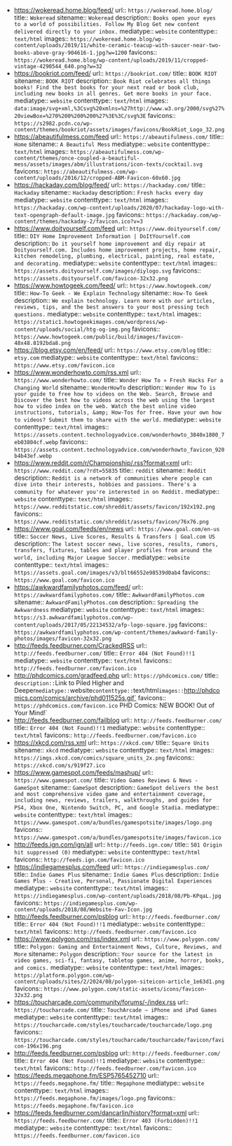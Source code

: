 - https://wokeread.home.blog/feed/
  url:: `https://wokeread.home.blog/`
  title:: `Wokeread`
  sitename:: `Wokeread`
  description:: `Books open your eyes to a world of possibilities. Follow My Blog Get new content delivered directly to your inbox.`
  mediatype:: `website`
  contenttype:: `text/html`
  images:: `https://wokeread.home.blog/wp-content/uploads/2019/11/white-ceramic-teacup-with-saucer-near-two-books-above-gray-904616-1.jpg?w=1200`
  favicons:: `https://wokeread.home.blog/wp-content/uploads/2019/11/cropped-vintage-4290544_640.png?w=32`
- https://bookriot.com/feed/
  url:: `https://bookriot.com/`
  title:: `BOOK RIOT`
  sitename:: `BOOK RIOT`
  description:: `Book Riot celebrates all things books! Find the best books for your next read or book club, including new books in all genres. Get more books in your face.`
  mediatype:: `website`
  contenttype:: `text/html`
  images:: `data:image/svg+xml,%3Csvg%20xmlns=%27http://www.w3.org/2000/svg%27%20viewBox=%270%200%200%200%27%3E%3C/svg%3E`
  favicons:: `https://s2982.pcdn.co/wp-content/themes/bookriot/assets/images/favicons/BookRiot_Logo_32.png`
- https://abeautifulmess.com/feed
  url:: `https://abeautifulmess.com/`
  title:: `Home`
  sitename:: `A Beautiful Mess`
  mediatype:: `website`
  contenttype:: `text/html`
  images:: `https://abeautifulmess.com/wp-content/themes/once-coupled-a-beautiful-mess/assets/images/abm/illustrations/icon-texts/cocktail.svg`
  favicons:: `https://abeautifulmess.com/wp-content/uploads/2016/12/cropped-ABM-Favicon-60x60.jpg`
- https://hackaday.com/blog/feed/
  url:: `https://hackaday.com/`
  title:: `Hackaday`
  sitename:: `Hackaday`
  description:: `Fresh hacks every day`
  mediatype:: `website`
  contenttype:: `text/html`
  images:: `https://hackaday.com/wp-content/uploads/2020/07/hackaday-logo-with-text-opengraph-default-image.jpg`
  favicons:: `https://hackaday.com/wp-content/themes/hackaday-2/favicon.ico?v=3`
- https://www.doityourself.com/feed
  url:: `https://www.doityourself.com/`
  title:: `DIY Home Improvement Information | DoItYourself.com`
  description:: `Do it yourself home improvement and diy repair at Doityourself.com. Includes home improvement projects, home repair, kitchen remodeling, plumbing, electrical, painting, real estate, and decorating.`
  mediatype:: `website`
  contenttype:: `text/html`
  images:: `https://assets.doityourself.com/images/diylogo.svg`
  favicons:: `https://assets.doityourself.com/favicon-32x32.png`
- https://www.howtogeek.com/feed/
  url:: `https://www.howtogeek.com/`
  title:: `How-To Geek - We Explain Technology`
  sitename:: `How-To Geek`
  description:: `We explain technology. Learn more with our articles, reviews, tips, and the best answers to your most pressing tech questions.`
  mediatype:: `website`
  contenttype:: `text/html`
  images:: `https://static1.howtogeekimages.com/wordpress/wp-content/uploads/social/htg-og-img.png`
  favicons:: `https://www.howtogeek.com/public/build/images/favicon-48x48.8192bda8.png`
- https://blog.etsy.com/en/feed/
  url:: `https://www.etsy.com/blog`
  title:: `etsy.com`
  mediatype:: `website`
  contenttype:: `text/html`
  favicons:: `https://www.etsy.com/favicon.ico`
- https://www.wonderhowto.com/rss.xml
  url:: `https://www.wonderhowto.com/`
  title:: `Wonder How To » Fresh Hacks For a Changing World`
  sitename:: `WonderHowTo`
  description:: `Wonder How To is your guide to free how to videos on the Web. Search, Browse and Discover the best how to videos across the web using the largest how to video index on the web. Watch the best online video instructions, tutorials, &amp; How-Tos for free. Have your own how to videos? Submit them to share with the world.`
  mediatype:: `website`
  contenttype:: `text/html`
  images:: `https://assets.content.technologyadvice.com/wonderhowto_3840x1800_7eb03804cf.webp`
  favicons:: `https://assets.content.technologyadvice.com/wonderhowto_favicon_920b4b43ef.webp`
- https://www.reddit.com/r/Championship/.rss?format=xml
  url:: `https://www.reddit.com/?rdt=55835`
  title:: `reddit`
  sitename:: `Reddit`
  description:: `Reddit is a network of communities where people can dive into their interests, hobbies and passions. There's a community for whatever you're interested in on Reddit.`
  mediatype:: `website`
  contenttype:: `text/html`
  images:: `https://www.redditstatic.com/shreddit/assets/favicon/192x192.png`
  favicons:: `https://www.redditstatic.com/shreddit/assets/favicon/76x76.png`
- https://www.goal.com/feeds/en/news
  url:: `https://www.goal.com/en-us`
  title:: `Soccer News, Live Scores, Results & Transfers | Goal.com US`
  description:: `The latest soccer news, live scores, results, rumors, transfers, fixtures, tables and player profiles from around the world, including Major League Soccer.`
  mediatype:: `website`
  contenttype:: `text/html`
  images:: `https://assets.goal.com/images/v3/blt66552e98539d0ab4`
  favicons:: `https://www.goal.com/favicon.ico`
- https://awkwardfamilyphotos.com/feed/
  url:: `https://awkwardfamilyphotos.com/`
  title:: `AwkwardFamilyPhotos.com`
  sitename:: `AwkwardFamilyPhotos.com`
  description:: `Spreading the Awkwardness`
  mediatype:: `website`
  contenttype:: `text/html`
  images:: `https://s3.awkwardfamilyphotos.com/wp-content/uploads/2017/05/22134532/afp-logo-square.jpg`
  favicons:: `https://awkwardfamilyphotos.com/wp-content/themes/awkward-family-photos/images/favicon-32x32.png`
- http://feeds.feedburner.com/CrackedRSS
  url:: `http://feeds.feedburner.com/`
  title:: `Error 404 (Not Found)!!1`
  mediatype:: `website`
  contenttype:: `text/html`
  favicons:: `http://feeds.feedburner.com/favicon.ico`
- http://phdcomics.com/gradfeed.php
  url:: `https://phdcomics.com/`
  title:: `
  description:: `Link to Piled Higher and Deeper`
  mediatype:: `website`
  contenttype:: `text/html`
  images:: `http://phdcomics.com/comics/archive/phd011525s.gif`
  favicons:: `https://phdcomics.com/favicon.ico`
  	PHD Comics: NEW BOOK! Out of Your Mind!`
- http://feeds.feedburner.com/failblog
  url:: `http://feeds.feedburner.com/`
  title:: `Error 404 (Not Found)!!1`
  mediatype:: `website`
  contenttype:: `text/html`
  favicons:: `http://feeds.feedburner.com/favicon.ico`
- https://xkcd.com/rss.xml
  url:: `https://xkcd.com/`
  title:: `Square Units`
  sitename:: `xkcd`
  mediatype:: `website`
  contenttype:: `text/html`
  images:: `https://imgs.xkcd.com/comics/square_units_2x.png`
  favicons:: `https://xkcd.com/s/919f27.ico`
- https://www.gamespot.com/feeds/mashup/
  url:: `https://www.gamespot.com/`
  title:: `Video Games Reviews & News - GameSpot`
  sitename:: `GameSpot`
  description:: `GameSpot delivers the best and most comprehensive video game and entertainment coverage, including news, reviews, trailers, walkthroughs, and guides for PS4, Xbox One, Nintendo Switch, PC, and Google Stadia.`
  mediatype:: `website`
  contenttype:: `text/html`
  images:: `https://www.gamespot.com/a/bundles/gamespotsite/images/logo.png`
  favicons:: `https://www.gamespot.com/a/bundles/gamespotsite/images/favicon.ico`
- http://feeds.ign.com/ign/all
  url:: `http://feeds.ign.com/`
  title:: `501 Origin hit suppressed (0)`
  mediatype:: `website`
  contenttype:: `text/html`
  favicons:: `http://feeds.ign.com/favicon.ico`
- https://indiegamesplus.com/feed
  url:: `https://indiegamesplus.com/`
  title:: `Indie Games Plus`
  sitename:: `Indie Games Plus`
  description:: `Indie Games Plus - Creative, Personal, Passionate Digital Experiences`
  mediatype:: `website`
  contenttype:: `text/html`
  images:: `https://indiegamesplus.com/wp-content/uploads/2018/08/Pb-KPqaL.jpg`
  favicons:: `https://indiegamesplus.com/wp-content/uploads/2018/08/Website-Fav-Icon.jpg`
- http://feeds.feedburner.com/psblog
  url:: `http://feeds.feedburner.com/`
  title:: `Error 404 (Not Found)!!1`
  mediatype:: `website`
  contenttype:: `text/html`
  favicons:: `http://feeds.feedburner.com/favicon.ico`
- https://www.polygon.com/rss/index.xml
  url:: `https://www.polygon.com/`
  title:: `Polygon: Gaming and Entertainment News, Culture, Reviews, and More`
  sitename:: `Polygon`
  description:: `Your source for the latest in video games, sci-fi, fantasy, tabletop games, anime, horror, books, and comics.`
  mediatype:: `website`
  contenttype:: `text/html`
  images:: `https://platform.polygon.com/wp-content/uploads/sites/2/2024/08/polygon-siteicon-article_1e63d1.png`
  favicons:: `https://www.polygon.com/static-assets/icons/favicon-32x32.png`
- https://toucharcade.com/community/forums/-/index.rss
  url:: `https://toucharcade.com/`
  title:: `TouchArcade – iPhone and iPad Games`
  mediatype:: `website`
  contenttype:: `text/html`
  images:: `https://toucharcade.com/styles/toucharcade/toucharcade/logo.png`
  favicons:: `https://toucharcade.com/styles/toucharcade/toucharcade/favicon/favicon-196x196.png`
- http://feeds.feedburner.com/psblog
  url:: `http://feeds.feedburner.com/`
  title:: `Error 404 (Not Found)!!1`
  mediatype:: `website`
  contenttype:: `text/html`
  favicons:: `http://feeds.feedburner.com/favicon.ico`
- https://feeds.megaphone.fm/ESP5765452710
  url:: `https://feeds.megaphone.fm/`
  title:: `Megaphone`
  mediatype:: `website`
  contenttype:: `text/html`
  images:: `https://feeds.megaphone.fm/images/logo.png`
  favicons:: `https://feeds.megaphone.fm/favicon.ico`
- https://feeds.feedburner.com/dancarlin/history?format=xml
  url:: `https://feeds.feedburner.com/`
  title:: `Error 403 (Forbidden)!!1`
  mediatype:: `website`
  contenttype:: `text/html`
  favicons:: `https://feeds.feedburner.com/favicon.ico`